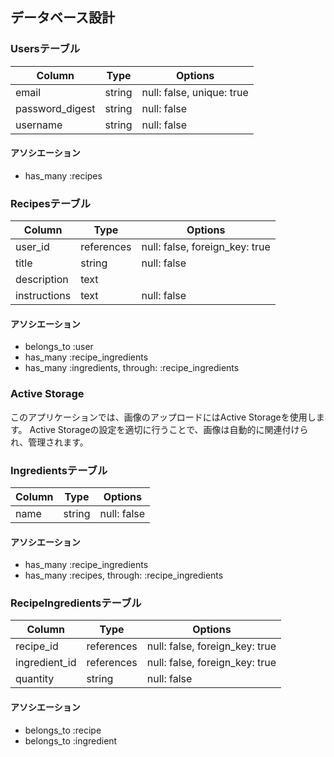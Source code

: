 ## データベース設計

### Usersテーブル

| Column          | Type   | Options                   |
|-----------------|--------|---------------------------|
| email           | string | null: false, unique: true |
| password_digest | string | null: false               |
| username        | string | null: false               |

#### アソシエーション
- has_many :recipes

### Recipesテーブル

| Column      | Type       | Options                        |
|-------------|------------|--------------------------------|
| user_id     | references | null: false, foreign_key: true |
| title       | string     | null: false                    |
| description | text       |                                |
| instructions| text       | null: false                    |

#### アソシエーション
- belongs_to :user
- has_many :recipe_ingredients
- has_many :ingredients, through: :recipe_ingredients

### Active Storage
このアプリケーションでは、画像のアップロードにはActive Storageを使用します。
Active Storageの設定を適切に行うことで、画像は自動的に関連付けられ、管理されます。

### Ingredientsテーブル

| Column | Type   | Options     |
|--------|--------|-------------|
| name   | string | null: false |

#### アソシエーション
- has_many :recipe_ingredients
- has_many :recipes, through: :recipe_ingredients

### RecipeIngredientsテーブル

| Column       | Type       | Options                        |
|--------------|------------|--------------------------------|
| recipe_id    | references | null: false, foreign_key: true |
| ingredient_id| references | null: false, foreign_key: true |
| quantity     | string     | null: false                    |

#### アソシエーション
- belongs_to :recipe
- belongs_to :ingredient
